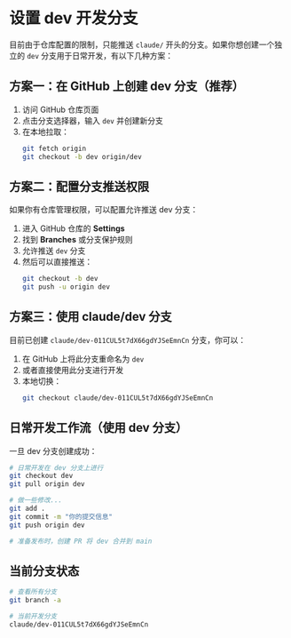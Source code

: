 # 设置 dev 开发分支

目前由于仓库配置的限制，只能推送 `claude/` 开头的分支。如果你想创建一个独立的 `dev` 分支用于日常开发，有以下几种方案：

## 方案一：在 GitHub 上创建 dev 分支（推荐）

1. 访问 GitHub 仓库页面
2. 点击分支选择器，输入 `dev` 并创建新分支
3. 在本地拉取：
   ```bash
   git fetch origin
   git checkout -b dev origin/dev
   ```

## 方案二：配置分支推送权限

如果你有仓库管理权限，可以配置允许推送 dev 分支：

1. 进入 GitHub 仓库的 **Settings**
2. 找到 **Branches** 或分支保护规则
3. 允许推送 `dev` 分支
4. 然后可以直接推送：
   ```bash
   git checkout -b dev
   git push -u origin dev
   ```

## 方案三：使用 claude/dev 分支

目前已创建 `claude/dev-011CUL5t7dX66gdYJSeEmnCn` 分支，你可以：

1. 在 GitHub 上将此分支重命名为 `dev`
2. 或者直接使用此分支进行开发
3. 本地切换：
   ```bash
   git checkout claude/dev-011CUL5t7dX66gdYJSeEmnCn
   ```

## 日常开发工作流（使用 dev 分支）

一旦 dev 分支创建成功：

```bash
# 日常开发在 dev 分支上进行
git checkout dev
git pull origin dev

# 做一些修改...
git add .
git commit -m "你的提交信息"
git push origin dev

# 准备发布时，创建 PR 将 dev 合并到 main
```

## 当前分支状态

```bash
# 查看所有分支
git branch -a

# 当前开发分支
claude/dev-011CUL5t7dX66gdYJSeEmnCn
```

